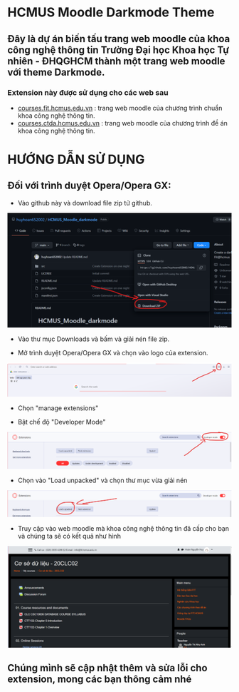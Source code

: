 # HCMUS Moodle Darkmode Theme 

## Đây là dự án biến tấu trang web moodle của khoa công nghệ thông tin Trường Đại học Khoa học Tự nhiên - ĐHQGHCM thành một trang web moodle với theme Darkmode.

### Extension này được sử dụng cho các web sau
- [courses.fit.hcmus.edu.vn]() : trang web moodle của chương trình chuẩn khoa công nghệ thông tin.
- [courses.ctda.hcmus.edu.vn]() : trang web moodle của chương trình đề án khoa công nghệ thông tin.

# HƯỚNG DẪN SỬ DỤNG

## Đối với trình duyệt Opera/Opera GX:
- Vào github này và download file zip tử github.

![download](img/downloadgit.png)

- Vào thư mục Downloads và bấm và giải nén file zip.

- Mở trình duyệt Opera/Opera GX và chọn vào logo của extension.

![opera](img/operaex.png)

- Chọn "manage extensions"

- Bật chế độ "Developer Mode"

![devmode](img/devmode.png)

- Chọn vào "Load unpacked" và chọn thư mục vừa giải nén

![load](img/load.png)

- Truy cập vào web moodle mà khoa công nghệ thông tin đã cấp cho bạn và chúng ta sẽ có kết quả như hình

![result](img/result.png)

## Chúng mình sẽ cập nhật thêm và sửa lỗi cho extension, mong các bạn thông cảm nhé





